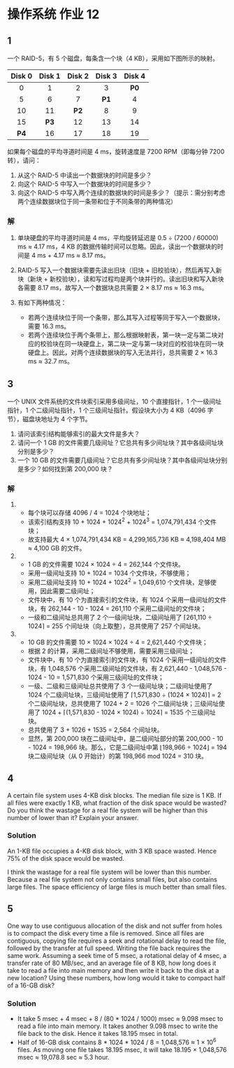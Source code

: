 # 操作系统 作业 12

## 1
一个 RAID-5，有 5 个磁盘，每条含一个块（4 KB），采用如下图所示的映射。

| Disk 0 | Disk 1 | Disk 2 | Disk 3 | Disk 4 |
| :----: | :----: | :----: | :----: | :----: |
|   0    |   1    |   2    |   3    | **P0** |
|   5    |   6    |   7    | **P1** |   4    |
|   10   |   11   | **P2** |   8    |   9    |
|   15   | **P3** |   12   |   13   |   14   |
| **P4** |   16   |   17   |   18   |   19   |

如果每个磁盘的平均寻道时间是 4 ms，旋转速度是 7200 RPM（即每分钟 7200 转），请问：
1. 从这个 RAID-5 中读出一个数据块的时间是多少？
2. 向这个 RAID-5 中写入一个数据块的时间是多少？
3. 向这个 RAID-5 中写入两个连续的数据块的时间是多少？（提示：需分别考虑两个连续数据块位于同一条带和位于不同条带的两种情况）

### 解

1. 单块硬盘的平均寻道时间是 4 ms，平均旋转延迟是 0.5 ÷ (7200 / 60000) ms ≈ 4.17 ms，4 KB 的数据传输时间可以忽略。因此，读出一个数据块的时间是 4 ms + 4.17 ms ≈ 8.17 ms。
   
2. RAID-5 写入一个数据块需要先读出旧块（旧块 + 旧校验块），然后再写入新块（新块 + 新校验块），读和写过程均是两个块并行的。读出旧块和写入新块各需要 8.17 ms，故写入一个数据块总共需要 2 × 8.17 ms ≈ 16.3 ms。
   
3. 有如下两种情况：
   * 若两个连续块位于同一个条带，那么其写入过程等同于写入一个数据块，需要 16.3 ms。
   * 若两个连续块位于两个条带上，那么根据映射表，第一块一定与第二块对应的校验块在同一块硬盘上，第二块一定与第一块对应的校验块在同一块硬盘上。因此，对两个连续数据块的写入无法并行，总共需要 2 × 16.3 ms ≈ 32.7 ms。

## 3
一个 UNIX 文件系统的文件块索引采用多级间址，10 个直接指针，1 个一级间址指针，1 个二级间址指针，1 个三级间址指针。假设块大小为 4 KB（4096 字节），磁盘块地址为 4 个字节。
1. 请问该索引结构能够索引的最大文件是多大？
2. 请问一个 1 GB 的文件需要几级间址？它总共有多少间址块？其中各级间址块分别是多少？
3. 一个 10 GB 的文件需要几级间址？它总共有多少间址块？其中各级间址块分别是多少？如何找到第 200,000 块？

### 解

1. * 每个块可以存储 4096 / 4 = 1024 个块地址；
   * 该索引结构支持 10 + 1024 + 1024<sup>2</sup> + 1024<sup>3</sup> = 1,074,791,434 个文件块；
   * 故支持最大 4 × 1,074,791,434 KB = 4,299,165,736 KB ≈ 4,198,404 MB ≈ 4,100 GB 的文件。
  
2. * 1 GB 的文件需要 1024 × 1024 ÷ 4 = 262,144 个文件块。
   * 采用一级间址支持 10 + 1024 = 1034 个文件块，不够使用；
   * 采用二级间址支持 10 + 1024 + 1024<sup>2</sup> = 1,049,610 个文件块，足够使用，因此需要二级间址；
   * 文件块中，有 10 个为直接索引的文件块，有 1024 个采用一级间址的文件块，有 262,144 - 10 - 1024 = 261,110 个采用二级间址的文件块；
   * 一级和二级间址总共用了 2 个一级间址块，二级间址用了 ⌈261,110 ÷ 1024⌉ = 255 个间址块（向上取整），总共使用了 257 个间址块。
  
3. * 10 GB 的文件需要 10 × 1024 × 1024 ÷ 4 = 2,621,440 个文件块；
   * 根据 2 的计算，采用二级间址不够使用，需要采用三级间址；
   * 文件块中，有 10 个为直接索引的文件块，有 1024 个采用一级间址的文件块，有 1,048,576 个采用二级间址的文件块，有 2,621,440 - 1,048,576 - 1024 - 10 = 1,571,830 个采用三级间址的文件块；
   * 一级、二级和三级间址总共使用了 3 个一级间址块；二级间址使用了 1024 个二级间址块，三级间址使用了 ⌈1,571,830 ÷ (1024 × 1024)⌉ = 2 个二级间址块，总共使用了 1024 + 2 = 1026 个二级间址块；三级间址使用了 1024 + ⌈(1,571,830 - 1024 × 1024) ÷ 1024⌉ = 1535 个三级间址块。
   * 总共使用了 3 + 1026 + 1535 = 2,564 个间址块。
   * 显然，第 200,000 块在二级间址中，是二级间址部分的第 200,000 - 10 - 1024 = 198,966 块。那么，它是二级间址中第 ⌊198,966 ÷ 1024⌋ = 194 块二级间址块（从 0 开始计）的第 198,966 mod 1024 = 310 块。

## 4
A certain file system uses 4-KB disk blocks. The median file size is 1 KB. If all files were exactly 1 KB, what fraction of the disk space would be wasted? Do you think the wastage for a real file system will be higher than this number of lower than it? Explain your answer.

### Solution
An 1-KB file occupies a 4-KB disk block, with 3 KB space wasted. Hence 75% of the disk space would be wasted. 

I think the wastage for a real file system will be lower than this number. Because a real file system not only contains small files, but also contains large files. The space efficiency of large files is much better than small files.

## 5
One way to use contiguous allocation of the disk and not suffer from holes is to compact the disk every time a file is removed. Since all files are contiguous, copying file requires a seek and rotational delay to read the file, followed by the transfer at full speed. Writing the file back requires the same work. Assuming a seek time of 5 msec, a rotational delay of 4 msec, a transfer rate of 80 MB/sec, and an average file of 8 KB, how long does it take to read a file into main memory and then write it back to the disk at a new location? Using these numbers, how long would it take to compact half of a 16-GB disk?

### Solution

* It take 5 msec + 4 msec + 8 / (80 * 1024 / 1000) msec ≈ 9.098 msec to read a file into main memory. It takes another 9.098 msec to write the file back to the disk. Hence it takes 18.195 msec in total.
* Half of 16-GB disk contains 8 * 1024 * 1024 / 8 = 1,048,576 ≈ 1 × 10<sup>6</sup> files. As moving one file takes 18.195 msec, it will take 18.195 × 1,048,576 msec ≈ 19,078.8 sec ≈ 5.3 hour.